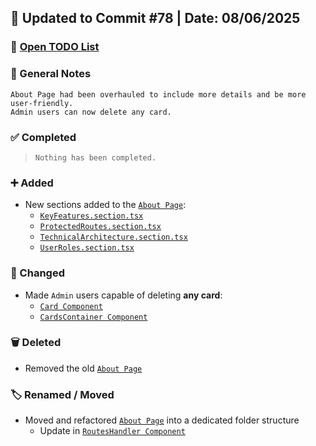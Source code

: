 ## 📅 Updated to Commit #78 | Date: 08/06/2025

### 🔗 [Open TODO List](./todo-list.md)

### 📝 General Notes

```
About Page had been overhauled to include more details and be more user-friendly.
Admin users can now delete any card.
```

### ✅ Completed

> `Nothing has been completed.`

### ➕ Added

- New sections added to the [`About Page`](./src/pages/About/About.page.tsx):
  - [`KeyFeatures.section.tsx`](./src/pages/About/KeyFeatures.section.tsx)
  - [`ProtectedRoutes.section.tsx`](./src/pages/About/ProtectedRoutes.section.tsx)
  - [`TechnicalArchitecture.section.tsx`](./src/pages/About/TechnicalArchitecture.section.tsx)
  - [`UserRoles.section.tsx`](./src/pages/About/UserRoles.section.tsx)

### 🔄 Changed

- Made `Admin` users capable of deleting **any card**:
  - [`Card Component`](./src/components/card/Card.tsx)
  - [`CardsContainer Component`](./src/components/card/CardsContainer.tsx)

### 🗑️ Deleted

- Removed the old [`About Page`](./src/pages/About.page.tsx)

### 🏷️ Renamed / Moved

- Moved and refactored [`About Page`](./src/pages/About/About.page.tsx) into a dedicated folder structure
  - Update in [`RoutesHandler Component`](./src/components/App/Routes/RoutesHandler.tsx)
